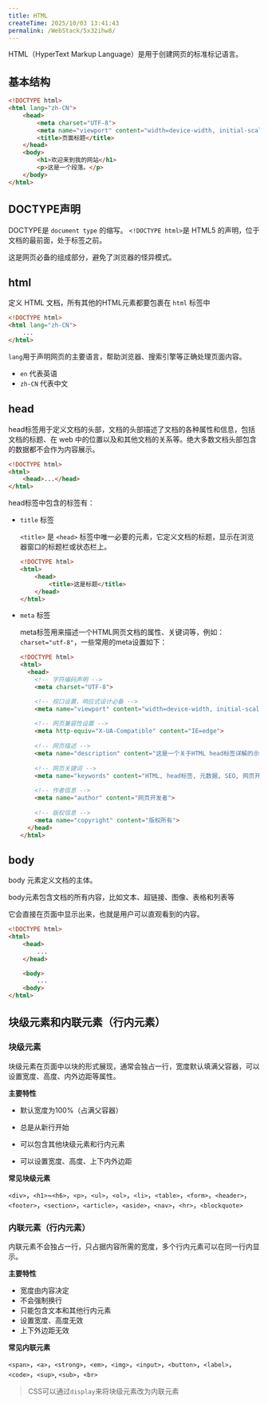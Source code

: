 ```yaml
---
title: HTML
createTime: 2025/10/03 13:41:43
permalink: /WebStack/5x32ihw8/
---
```


HTML（HyperText Markup Language）是用于创建网页的标准标记语言。

## 基本结构

```html
<!DOCTYPE html>
<html lang="zh-CN">
    <head>
        <meta charset="UTF-8">
        <meta name="viewport" content="width=device-width, initial-scale=1.0">
        <title>页面标题</title>
    </head>
    <body>
        <h1>欢迎来到我的网站</h1>
        <p>这是一个段落。</p>
    </body>
</html>
```

## DOCTYPE声明
DOCTYPE是 `document type` 的缩写。 `<!DOCTYPE html>`是 HTML5 的声明，位于文档的最前面，处于标签之前。

这是网页必备的组成部分，避免了浏览器的怪异模式。

## html

定义 HTML 文档，所有其他的HTML元素都要包裹在 `html` 标签中

```html
<!DOCTYPE html>
<html lang="zh-CN">
    ...
</html>
```
`lang`用于声明网页的主要语言，帮助浏览器、搜索引擎等正确处理页面内容。
- `en` 代表英语
- `zh-CN` 代表中文

## head

head标签用于定义文档的头部，文档的头部描述了文档的各种属性和信息，包括文档的标题、在 web 中的位置以及和其他文档的关系等。绝大多数文档头部包含的数据都不会作为内容展示。

```html
<!DOCTYPE html>
<html>
    <head>...</head>
</html>
```

head标签中包含的标签有：

- `title` 标签

  `<title>` 是 `<head>` 标签中唯一必要的元素，它定义文档的标题，显示在浏览器窗口的标题栏或状态栏上。

  ```html
  <!DOCTYPE html>
  <html>
      <head>
          <title>这是标题</title>
      </head>
  </html>
  ```

- `meta` 标签

  meta标签用来描述一个HTML网页文档的属性、关键词等，例如：`charset="utf-8"`，一些常用的meta设置如下：

  ```html
  <!DOCTYPE html>
  <html>
    <head>
      <!-- 字符编码声明 -->
      <meta charset="UTF-8">

      <!-- 视口设置，响应式设计必备 -->
      <meta name="viewport" content="width=device-width, initial-scale=1.0">
      
      <!-- 网页兼容性设置 -->
      <meta http-equiv="X-UA-Compatible" content="IE=edge">
      
      <!-- 网页描述 -->
      <meta name="description" content="这是一个关于HTML head标签详解的示例页面">
        
      <!-- 网页关键词 -->
      <meta name="keywords" content="HTML, head标签, 元数据, SEO, 网页开发">
      
      <!-- 作者信息 -->
      <meta name="author" content="网页开发者">
      
      <!-- 版权信息 -->
      <meta name="copyright" content="版权所有">
    </head>
  </html>
  ```

## body

body 元素定义文档的主体。

body元素包含文档的所有内容，比如文本、超链接、图像、表格和列表等

它会直接在页面中显示出来，也就是用户可以直观看到的内容。

```html
<!DOCTYPE html>
<html>
    <head>
        ...
    </head>

    <body>
        ...
    <body>
</html>
```


## 块级元素和内联元素（行内元素）

### 块级元素

块级元素在页面中以块的形式展现，通常会独占一行，宽度默认填满父容器，可以设置宽度、高度、内外边距等属性。

**主要特性**

- 默认宽度为100%（占满父容器）

- 总是从新行开始

- 可以包含其他块级元素和行内元素

- 可以设置宽度、高度、上下内外边距

**常见块级元素**

`<div>`，`<h1>`~`<h6>`，`<p>`，`<ul>`，`<ol>`，`<li>`，`<table>`，`<form>`，`<header>`，`<footer>`，`<section>`，`<article>`，`<aside>`，`<nav>`，`<hr>`，`<blockquote>`

### 内联元素（行内元素）

内联元素不会独占一行，只占据内容所需的宽度，多个行内元素可以在同一行内显示。

**主要特性**
- 宽度由内容决定
- 不会强制换行
- 只能包含文本和其他行内元素
- 设置宽度、高度无效
- 上下外边距无效

**常见内联元素**

`<span>`，`<a>`，`<strong>`，`<em>`，`<img>`，`<input>`，`<button>`，`<label>`，`<code>`，`<sup>`, `<sub>`，`<br>`


> CSS可以通过`display`来将块级元素改为内联元素


